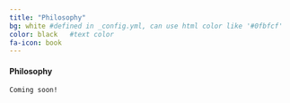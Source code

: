 ```yaml
---
title: "Philosophy"
bg: white #defined in _config.yml, can use html color like '#0fbfcf'
color: black   #text color
fa-icon: book
---
```


#### Philosophy
    Coming soon!

